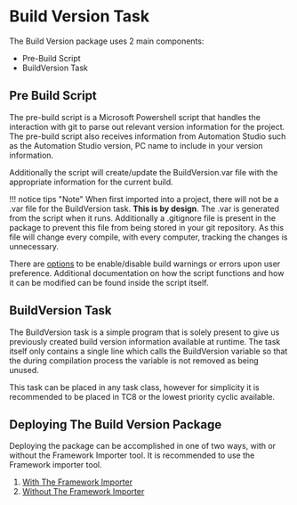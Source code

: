 # Build Version Task

The Build Version package uses 2 main components:

- Pre-Build Script
- BuildVersion Task

## Pre Build Script
The pre-build script is a Microsoft Powershell script that handles the interaction with git to parse out relevant version information for the project. The pre-build script also receives information from Automation Studio such as the Automation Studio version, PC name to include in your version information.

Additionally the script will create/update the BuildVersion.var file with the appropriate information for the current build.

!!! notice tips "Note"
    When first imported into a project, there will not be a .var file for the BuildVersion task. **This is by design**. The .var is generated from the script when it runs. Additionally a .gitignore file is present in the package to prevent this file from being stored in your git repository. As this file will change every compile, with every computer, tracking the changes is unnecessary.

There are [options](Script%20Options.md) to be enable/disable build warnings or errors upon user preference. Additional documentation on how the script functions and how it can be modified can be found inside the script itself. 

## BuildVersion Task
The BuildVersion task is a simple program that is solely present to give us previously created build version information available at runtime. The task itself only contains a single line which calls the BuildVersion variable so that the during compilation process the variable is not removed as being unused.

This task can be placed in any task class, however for simplicity it is recommended to be placed in TC8 or the lowest priority cyclic available.

## Deploying The Build Version Package

Deploying the package can be accomplished in one of two ways, with or without the Framework Importer tool. It is recommended to use the Framework importer tool.

1. [With The Framework Importer](WithFrameworkImporterHelp.md)
2. [Without The Framework Importer](WithoutFrameworkImporterHelp.md)
